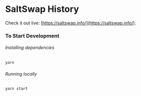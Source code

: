 # SaltSwap History

Check it out live: [https://saltswap.info/](https://saltswap.info/).

### To Start Development

###### Installing dependencies

```bash
yarn
```

###### Running locally

```bash
yarn start
```
